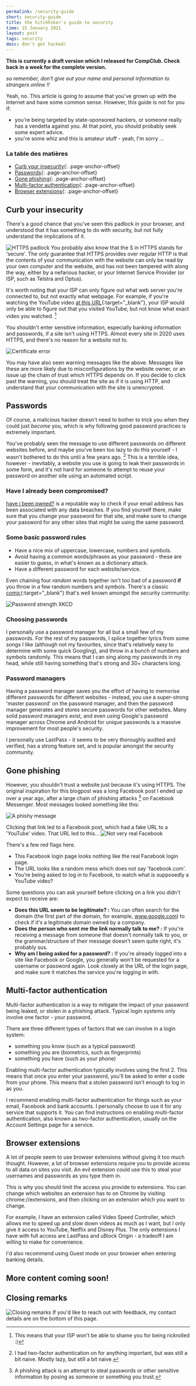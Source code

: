 ```yaml
---
permalink: /security-guide
short: security-guide
title: the hitchhiker's guide to security
time: 15 January 2021
layout: post
tags: security
desc: don't get hacked!
---
```


**This is currently a draft version which I released for CompClub. Check back in a week for the complete version.**

_so remember, don't give out your name and personal information to strangers online !!_

Yeah, no. This article is going to assume that you've grown up with the Internet and have some common sense. However, this guide is not for you if:
- you're being targeted by state-sponsored hackers, or someone really has a vendetta against you. At that point, you should probably seek some expert advice.
- you're some whiz and this is amateur stuff - yeah, I'm sorry ...

### La table des matières
- [Curb your insecurity](#the-s-in-https){: .page-anchor-offset}
- [Passwords](#passwords){: .page-anchor-offset}
- [Gone phishing](#to-catch-a-phish){: .page-anchor-offset}
- [Multi-factor authentication](#multi-factor-authentication){: .page-anchor-offset}
- [Browser extensions](#browser-extensions){: .page-anchor-offset}

## Curb your insecurity
There's a good chance that you've seen this padlock in your browser, and understood that it has something to do with security, but not fully understand the implications of it.

![HTTPS padlock](/assets/images/blog/security-guide/https-padlock.jpg)
You probably also know that the S in HTTPS stands for 'secure'. The only guarantee that HTTPS provides over regular HTTP is that the contents of your communication with the website can only be read by your own computer and the website, and has not been tampered with along the way, either by a nefarious hacker, or your Internet Service Provider (or ISP, such as Telstra and Optus).

It's worth noting that your ISP can only figure out what web server you're connected to, but not exactly what webpage. For example, if you're watching the YouTube video [at this URL](https://youtu.be/dQw4w9WgXcQ){:target="_blank"}, your ISP would only be able to figure out that you visited YouTube, but not know what exact video you watched. [^1]

[^1]: This means that your ISP won't be able to shame you for being rickrolled :)

You shouldn't enter sensitive information, especially banking information and passwords, if a site isn't using HTTPS. Almost every site in 2020 uses HTTPS, and there's no reason for a website not to.

![Certificate error](/assets/images/blog/security-guide/certificate-error.jpg)

You may have also seen warning messages like the above. Messages like these are more likely due to misconfigurations by the website owner, or an issue up the chain of trust which HTTPS depends on. If you decide to click past the warning, you should treat the site as if it is using HTTP, and understand that your communication with the site is unencrypted.

## Passwords

Of course, a malicious hacker doesn't need to bother to trick you when they could just _become_ you, which is why following good password practices is extremely important.

You've probably seen the message to use different passwords on different websites before, and maybe you've been too lazy to do this yourself - I wasn't bothered to do this until a few years ago. [^2] This is a terrible idea, however - inevitably, a website you use is going to leak their passwords in some form, and it's not hard for someone to attempt to reuse your password on another site using an automated script.

[^2]: I had two-factor authentication on for anything important, but was still a bit naive. Mostly lazy, but still a bit naive.

### Have I already been compromised?

[have i been pwned?](https://haveibeenpwned.com/) is a reputable way to check if your email address has been associated with any data breaches. If you find yourself there, make sure that you change your password for that site, and make sure to change your password for any other sites that might be using the same password.

### Some basic password rules
- Have a nice mix of uppercase, lowercase, numbers and symbols.
- Avoid having a common words/phrases as your password - these are easier to guess, in what's known as a dictionary attack. 
- Have a different password for each website/service.

Even chaining four _random_ words together isn't too bad of a password **if** you throw in a few random numbers and symbols. There's a classic [comic](https://xkcd.com/936/){:target="_blank"} that's well known amongst the security community:

![Password strength XKCD](https://imgs.xkcd.com/comics/password_strength.png)

### Choosing passwords

I personally use a password manager for all but a small few of my passwords. For the rest of my passwords, I splice together lyrics from some songs I like (although not my favourites, since that's relatively easy to determine with some quick Googling), and throw in a bunch of numbers and symbols randomly. This means that I can sing along my passwords in my head, while still having something that's strong and 30+ characters long. 

### Password managers

Having a password manager saves you the effort of having to memorise different passwords for different websites - instead, you use a super-strong 'master password' on the password manager, and then the password manager generates and stores secure passwords for other websites. Many solid password managers exist, and even using Google's password manager across Chrome and Android for unique passwords is a massive improvement for most people's security.

I personally use LastPass - it seems to be very thoroughly audited and verified, has a strong feature set, and is popular amongst the security community.

## Gone phishing
However, you shouldn't trust a website just because it's using HTTPS. The original inspiration for this blogpost was a long Facebook post I ended up over a year ago, after a large chain of phishing attacks [^3] on Facebook Messenger. Most messages looked something like this:

[^3]: A phishing attack is an attempt to steal passwords or other sensitive information by posing as someone or something you trust.

![A phishy message](/assets/images/blog/security-guide/phishy.jpg)

Clicking that link led to a Facebook post, which had a fake URL to a 'YouTube' video. That URL led to this...
![Not very real Facebook](/assets/images/blog/security-guide/facebook-phish.jpg)

There's a few red flags here.
- This Facebook login page looks nothing like the real Facebook login page.
- The URL looks like a random mess which does not say 'facebook.com'.
- You're being asked to log in to Facebook, to watch what is supposedly a YouTube video?

Some questions you can ask yourself before clicking on a link you didn't expect to receive are:
- **Does this URL seem to be legitimate? :** You can often search for the domain (the first part of the domain, for example, www.google.com) to check if it's a legitimate domain owned by a company.
- **Does the person who sent me the link normally talk to me? :** If you're receiving a message from someone that doesn't normally talk to you, or the grammar/structure of their message doesn't seem quite right, it's probably sus.
- **Why am I being asked for a password? :** If you're already logged into a site like Facebook or Google, you generally won't be requested for a username or password again. Look closely at the URL of the login page, and make sure it matches the service you're logging in with.

## Multi-factor authentication

Multi-factor authentication is a way to mitigate the impact of your password being leaked, or stolen in a phishing attack. Typical login systems only involve one factor - your password.

There are three different types of factors that we can involve in a login system:
- something you know (such as a typical password)
- something you are (biometrics, such as fingerprints)
- something you have (such as your phone)

Enabling multi-factor authentication typically involves using the first 2. This means that once you enter your password, you'll be asked to enter a code from your phone. This means that a stolen password isn't enough to log in as you.

I recommend enabling multi-factor authentication for things such as your email, Facebook and bank accounts. I personally choose to use it for any service that supports it. You can find instructions on enabling multi-factor authentication, also known as two-factor authentication, usually on the Account Settings page for a service.

## Browser extensions

A lot of people seem to use browser extensions without giving it too much thought. However, a lot of browser extensions require you to provide access to all data on sites you visit. An evil extension could use this to steal your usernames and passwords as you type them in.

This is why you should limit the access you provide to extensions. You can change which websites an extension has to on Chrome by visiting chrome://extensions, and then clicking on an extension which you want to change.

For example, I have an extension called Video Speed Controller, which allows me to speed up and slow down videos as much as I want, but I only give it access to YouTube, Netflix and Disney Plus. The only extensions I have with full access are LastPass and uBlock Origin - a tradeoff I am willing to make for convenience.

I'd also recommend using Guest mode on your browser when entering banking details.

## More content coming soon!


## Closing remarks
![Closing remarks](/assets/images/blog/security-guide/closing-remarks.jpg)
If you'd like to reach out with feedback, my contact details are on the bottom of this page.

